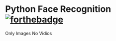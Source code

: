 
# Python Face Recognition [![forthebadge](https://forthebadge.com/images/badges/made-with-python.svg)](https://forthebadge.com)

Only Images No Vidios
